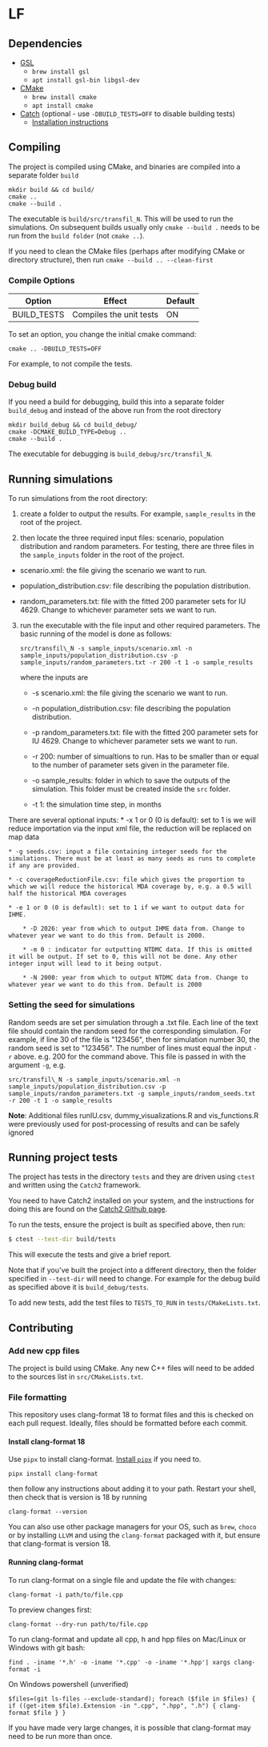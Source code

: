 # LF

## Dependencies

 - [GSL](https://coral.ise.lehigh.edu/jild13/2016/07/11/hello/)
   - `brew install gsl`
   - `apt install gsl-bin libgsl-dev`
 - [CMake](https://cmake.org/download/)
   - `brew install cmake`
   - `apt install cmake`
 - [Catch](https://github.com/catchorg/Catch2) (optional - use `-DBUILD_TESTS=OFF` to disable building tests)
   - [Installation instructions](https://github.com/catchorg/Catch2/blob/devel/docs/cmake-integration.md#installing-catch2-from-git-repository)

## Compiling

The project is compiled using CMake, and binaries are compiled into a separate folder `build`
```
mkdir build && cd build/
cmake ..
cmake --build .
```
The executable is `build/src/transfil_N`. This will be used to run the simulations.
On subsequent builds usually only `cmake --build .` needs to be run from the `build folder` (not `cmake ..`).

If you need to clean the CMake files (perhaps after modifying CMake or directory structure), then run `cmake --build .. --clean-first`

### Compile Options

| Option | Effect | Default |
| ------ | ------ | ------- |
| BUILD_TESTS | Compiles the unit tests | ON

To set an option, you change the initial cmake command:

```
cmake .. -DBUILD_TESTS=OFF
```

For example, to not compile the tests. 

### Debug build
If you need a build for debugging, build this into a separate folder `build_debug` and instead of the above run from the root directory
```
mkdir build_debug && cd build_debug/
cmake -DCMAKE_BUILD_TYPE=Debug ..
cmake --build .
```
The executable for debugging is `build_debug/src/transfil_N`.

## Running simulations

To run simulations from the root directory:

1) create a folder to output the results. For example, `sample_results` in the root of the project.

2) then locate the three required input files: scenario, population distribution and random parameters. For testing, there are three files in the `sample_inputs` folder in the root of the project.

* scenario.xml: the file giving the scenario we want to run.

* population_distribution.csv: file describing the population distribution.

* random_parameters.txt: file with the fitted 200 parameter sets for IU 4629. Change to whichever parameter sets we want to run.

3) run the executable with the file input and other required parameters. The basic running of the model is done as follows:

	`src/transfil\_N -s sample_inputs/scenario.xml -n sample_inputs/population_distribution.csv -p sample_inputs/random_parameters.txt -r 200 -t 1 -o sample_results`

	where the inputs are

	* -s scenario.xml: the file giving the scenario we want to run.

	* -n population_distribution.csv: file describing the population distribution.

	* -p random_parameters.txt: file with the fitted 200 parameter sets for IU 4629. Change to whichever parameter sets we want to run.

	* -r 200: number of simualtions to run. Has to be smaller than or equal to the number of parameter sets given in the parameter file.

	* -o sample_results: folder in which to save the outputs of the simulation. This folder must be created inside the `src` folder.

	* -t 1: the simulation time step, in months

There are several optional inputs:
	* -x 1 or 0 (0 is default): set to 1 is we will reduce importation via the input xml file, the reduction will be replaced on map data
 
 	* -g seeds.csv: input a file containing integer seeds for the simulations. There must be at least as many seeds as runs to complete if any are provided.

  	* -c coverageReductionFile.csv: file which gives the proportion to which we will reduce the historical MDA coverage by, e.g. a 0.5 will half the historical MDA coverages

   	* -e 1 or 0 (0 is default): set to 1 if we want to output data for IHME.

     	* -D 2026: year from which to output IHME data from. Change to whatever year we want to do this from. Default is 2000.

      	* -m 0 : indicator for outputting NTDMC data. If this is omitted it will be output. If set to 0, this will not be done. Any other integer input will lead to it being output. 

       	* -N 2000: year from which to output NTDMC data from. Change to whatever year we want to do this from. Default is 2000
 

### Setting the seed for simulations

Random seeds are set per simulation through a .txt file. Each line of the text file should contain the random seed for the corresponding simulation. For example, if line 30 of the file is "123456", then for simulation number 30, the random seed is set to "123456". The number of lines must equal the input `-r` above. e.g. 200 for the command above. This file is passed in with the argument `-g`, e.g.

`src/transfil\_N -s sample_inputs/scenario.xml -n sample_inputs/population_distribution.csv -p sample_inputs/random_parameters.txt -g sample_inputs/random_seeds.txt -r 200 -t 1 -o sample_results`

**Note**: Additional files runIU.csv, dummy_visualizations.R and vis_functions.R were previously used for post-processing of results and can be safely ignored

## Running project tests

The project has tests in the directory `tests` and they are driven using `ctest` and written using the `Catch2` framework.

You need to have Catch2 installed on your system, and the instructions for doing this are found on the [Catch2 Github page](https://github.com/catchorg/Catch2/blob/devel/docs/cmake-integration.md#installing-catch2-from-git-repository).

To run the tests, ensure the project is built as specified above, then run:

```bash
$ ctest --test-dir build/tests
```

This will execute the tests and give a brief report.

Note that if you've built the project into a different directory, then the folder specified in `--test-dir` will need to change. For example for the debug build as specified above it is `build_debug/tests`.

To add new tests, add the test files to `TESTS_TO_RUN` in `tests/CMakeLists.txt`.

## Contributing

### Add new cpp files

The project is build using CMake. Any new C++ files will need to be added to the sources list in `src/CMakeLists.txt`.

### File formatting

This repository uses clang-format 18 to format files and this is checked on each pull request. Ideally, files should be formatted before each commit.

#### Install clang-format 18

Use `pipx` to install clang-format. [Install `pipx`](https://pipx.pypa.io/latest/installation/) if you need to.

```
pipx install clang-format
```

then follow any instructions about adding it to your path. Restart your shell, then check that is version is 18 by running 
```
clang-format --version
```

You can also use other package managers for your OS, such as `brew`, `choco` or by installing `LLVM` and using the `clang-format` packaged with it, but ensure that clang-format is version 18.

#### Running clang-format

To run clang-format on a single file and update the file with changes:
```
clang-format -i path/to/file.cpp
```

To preview changes first:
```
clang-format --dry-run path/to/file.cpp
```

To run clang-format and update all cpp, h and hpp files on Mac/Linux or Windows with git bash:
```
find . -iname '*.h' -o -iname '*.cpp' -o -iname '*.hpp'| xargs clang-format -i
```

On Windows powershell (unverified)
```
$files=(git ls-files --exclude-standard); foreach ($file in $files) { if ((get-item $file).Extension -in ".cpp", ".hpp", ".h") { clang-format $file } }
```

If you have made very large changes, it is possible that clang-format may need to be run more than once.
